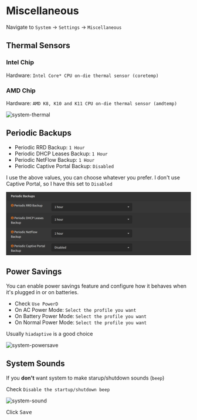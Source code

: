 # Miscellaneous

Navigate to `System` -> `Settings` -> `Miscellaneous`

## Thermal Sensors

### Intel Chip

Hardware: `Intel Core* CPU on-die thermal sensor (coretemp)`

### AMD Chip

Hardware: `AMD K8, K10 and K11 CPU on-die thermal sensor (amdtemp)`

![system-thermal](img/system-thermal.png)

## Periodic Backups

- Periodic RRD Backup: `1 Hour`
- Periodic DHCP Leases Backup: `1 Hour`
- Periodic NetFlow Backup: `1 Hour`
- Periodic Captive Portal Backup: `Disabled`

I use the above values, you can choose whatever you prefer.
I don't use Captive Portal, so I have this set to `Disabled`

![system-periodic-backups](img/system-periodic-backups.png)

## Power Savings

You can enable power savings feature and configure how it behaves when it's plugged in or on batteries.

- Check `Use PowerD`
- On AC Power Mode: `Select the profile you want`
- On Battery Power Mode: `Select the profile you want`
- On Normal Power Mode: `Select the profile you want`

Usually `hiadaptive` is a good choice

![system-powersave](img/system-powersave.png)

## System Sounds

If you **don't** want system to make starup/shutdown sounds (`beep`)

Check `Disable the startup/shutdown beep`

![system-sound](img/system-sound.png)

Click <kbd>Save</kbd>
